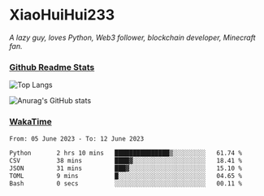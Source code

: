 # XiaoHuiHui233

*A lazy guy, loves Python, Web3 follower, blockchain developer, Minecraft fan.*

### [Github Readme Stats](https://github.com/anuraghazra/github-readme-stats)

![Top Langs](https://github-readme-stats.vercel.app/api/top-langs/?username=XiaoHuiHui233&layout=compact&theme=github_dark)

![Anurag's GitHub stats](https://github-readme-stats.vercel.app/api?username=XiaoHuiHui233&show_icons=true&theme=github_dark)

### [WakaTime](https://wakatime.com)

<!--START_SECTION:waka-->

```txt
From: 05 June 2023 - To: 12 June 2023

Python       2 hrs 10 mins   ███████████████▒░░░░░░░░░   61.74 %
CSV          38 mins         ████▓░░░░░░░░░░░░░░░░░░░░   18.41 %
JSON         31 mins         ███▓░░░░░░░░░░░░░░░░░░░░░   15.10 %
TOML         9 mins          █░░░░░░░░░░░░░░░░░░░░░░░░   04.65 %
Bash         0 secs          ░░░░░░░░░░░░░░░░░░░░░░░░░   00.11 %
```

<!--END_SECTION:waka-->
